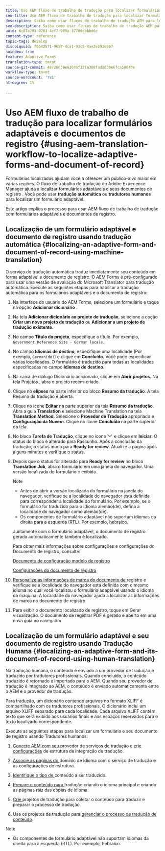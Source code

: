 ```yaml
---
title: Uso AEM fluxo de trabalho de tradução para localizar formulários adaptáveis e documentos de registro
seo-title: Uso AEM fluxo de trabalho de tradução para localizar formulários adaptáveis e documentos de registro
description: Saiba como usar fluxos de trabalho de tradução AEM para localizar formulários adaptáveis e documentos de registro.
seo-description: Saiba como usar fluxos de trabalho de tradução AEM para localizar formulários adaptáveis e documentos de registro.
uuid: 6c87a283-0203-4cf7-989a-3770ddbbbd6e
content-type: reference
topic-tags: develop
discoiquuid: f5642571-9657-4ca1-93c5-4ae2eb91e967
noindex: true
feature: Adaptive Forms
translation-type: tm+mt
source-git-commit: 48726639e93696f32fa368fad2630e6fca50640e
workflow-type: tm+mt
source-wordcount: '781'
ht-degree: 1%

---
```



# Uso AEM fluxo de trabalho de tradução para localizar formulários adaptáveis e documentos de registro {#using-aem-translation-workflow-to-localize-adaptive-forms-and-document-of-record}

Formulários localizados ajudam você a oferecer um público-alvo maior em várias regiões. O fluxo de trabalho de tradução do Adobe Experience Manager ajuda a localizar formulários adaptáveis e seus documentos de registro . Você pode usar **tradução automática** ou **tradutores humanos** para localizar um formulário adaptável.

Este artigo explica o processo para usar AEM fluxo de trabalho de tradução com formulários adaptáveis e documentos de registro.

## Localização de um formulário adaptável e documento de registro usando tradução automática {#localizing-an-adaptive-form-and-document-of-record-using-machine-translation}

O serviço de tradução automática traduz imediatamente seu conteúdo em forma adaptável e documento de registro. O AEM Forms é pré-configurado para usar uma versão de avaliação do Microsoft Translator para tradução automática. Execute as seguintes etapas para habilitar a tradução automática para os formulários adaptáveis e o documento de registro:

1. Na interface do usuário do AEM Forms, selecione um formulário e toque na opção **Adicionar dicionário** .
1. Na tela **Adicionar dicionário ao projeto de tradução**, selecione a opção **Criar um novo projeto de tradução** ou **Adicionar a um projeto de tradução existente**.
1. No campo **Título do projeto**, especifique o título. Por exemplo, `Government Reference Site - German locale.`
1. No campo **Idiomas de destino**, especifique uma localidade (Por exemplo, `German(de)`) e clique em **Concluído**. Você pode especificar várias localidades. O formulário é traduzido para todas as localidades especificadas no campo **Idiomas de destino**.
1. Na caixa de diálogo Dicionário adicionado, clique em **Abrir projetos**. Na tela Projetos , abra o projeto recém-criado.
1. Clique no **elipses** na parte inferior do bloco **Resumo da tradução**. A tela Resumo da tradução é aberta.
1. Clique no ícone **Editar** na parte superior da tela **Resumo da tradução**. Abra a guia **Translation** e selecione Machine Translation na tela **Translation Method**. Selecione o **Provedor de Tradução** apropriado e **Configuração da Nuvem**. Clique no ícone **Concluído** na parte superior da tela.
1. No bloco **Tarefa de Tradução**, clique no ícone ![aem62forms_downseta](assets/aem62forms_downarrow.png) e clique em **Iniciar**. O status do bloco é alterado para Rascunho. Após a conclusão da tradução, o status muda para **Ready for review**. Atualize a página após alguns minutos e verifique o status.
1. Depois que o status for alterado para **Ready for review** no bloco **Translation Job**, abra o formulário em uma janela do navegador. Uma versão localizada do formulário é exibida.

   >[!NOTE]
   >
   >* Antes de abrir a versão localizada do formulário na janela do navegador, verifique se a localidade do navegador está definida para corresponder à localidade do formulário. Por exemplo, se o formulário for traduzido para o idioma alemão(de), defina a localidade do navegador como alemão(de).
   >* Os componentes de formulário adaptável não suportam idiomas da direita para a esquerda (RTL). Por exemplo, hebraico.


   Juntamente com o formulário adaptável, o documento de registro gerado automaticamente também é localizado.

   Para obter mais informações sobre configurações e configurações do Documento de registro, consulte:

   [Documento de configuração modelo de registro](/help/forms/using/generate-document-of-record-for-non-xfa-based-adaptive-forms.md#p-document-of-record-template-configuration-p)

   [Configurações do documento de registro](/help/forms/using/generate-document-of-record-for-non-xfa-based-adaptive-forms.md#p-document-of-record-settings-p)

1. [Personalize as informações de marca do documento de ](/help/forms/using/generate-document-of-record-for-non-xfa-based-adaptive-forms.md) registro e verifique se a localidade do navegador está definida com o mesmo idioma no qual você localizou o formulário adaptável usando o idioma da máquina. A localidade do navegador ajuda a localizar as informações de marca no documento de registro.
1. Para exibir o documento localizado de registro, toque em Gerar visualização. O documento de registrar PDF é gerado e aberto em uma nova guia no navegador.

## Localização de um formulário adaptável e seu documento de registro usando Tradução Humana {#localizing-an-adaptive-form-and-its-document-of-record-using-human-translation}

Na tradução humana, o conteúdo é enviado a um provedor de tradução e traduzido por tradutores profissionais. Quando concluído, o conteúdo traduzido é retornado e importado para o AEM. Quando seu provedor de tradução é integrado ao AEM, o conteúdo é enviado automaticamente entre o AEM e o provedor de tradução.

Para tradução, um dicionário contendo arquivos no formato XLIFF é compartilhado com os tradutores profissionais. O dicionário inclui um arquivo XLIFF separado para cada localidade. Cada arquivo XLIFF contém texto que será exibido aos usuários finais e aos espaços reservados para o texto localizado correspondente.

Execute as seguintes etapas para localizar um formulário e seu documento de registro usando Tradutores humanos:

1. [Conecte AEM com seu ](/help/sites-administering/tc-tic.md) provedor de serviços de tradução e  [crie configurações](/help/sites-administering/tc-tic.md) de estrutura de integração de tradução.

1. [Associe as páginas do ](/help/sites-administering/tc-tic.md) domínio de idioma com o serviço de tradução e as configurações de estrutura.

1. [Identifique o tipo de ](/help/sites-administering/tc-rules.md) conteúdo a ser traduzido.

1. [Prepare o conteúdo para ](/help/sites-administering/tc-prep.md) tradução criando o idioma principal e criando as páginas raiz das cópias de idioma.

1. [Crie ](/help/sites-administering/tc-manage.md) projetos de tradução para coletar o conteúdo para traduzir e preparar o processo de tradução.

1. Use os projetos de tradução para [gerenciar o processo de tradução de conteúdo](/help/sites-administering/tc-manage.md).

>[!NOTE]
>
>* Os componentes de formulário adaptável não suportam idiomas da direita para a esquerda (RTL). Por exemplo, hebraico.

>



